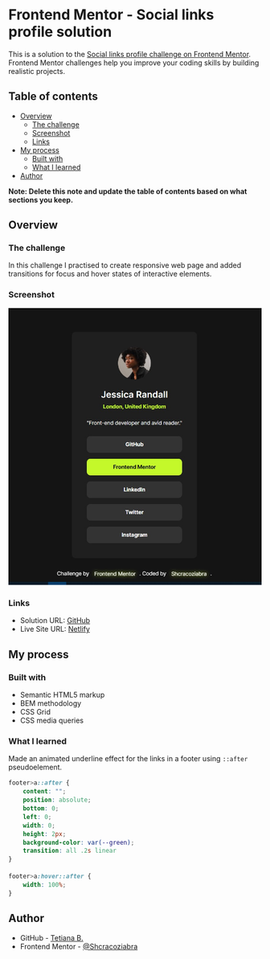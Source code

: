 # Frontend Mentor - Social links profile solution

This is a solution to the [Social links profile challenge on Frontend Mentor](https://www.frontendmentor.io/challenges/social-links-profile-UG32l9m6dQ). Frontend Mentor challenges help you improve your coding skills by building realistic projects. 

## Table of contents

- [Overview](#overview)
  - [The challenge](#the-challenge)
  - [Screenshot](#screenshot)
  - [Links](#links)
- [My process](#my-process)
  - [Built with](#built-with)
  - [What I learned](#what-i-learned)
- [Author](#author)

**Note: Delete this note and update the table of contents based on what sections you keep.**

## Overview

### The challenge

In this challenge I practised to create responsive web page and added transitions for focus and hover states of interactive elements.

### Screenshot

![](./screenshot.jpg)

### Links

- Solution URL: [GitHub](https://github.com/Shcracoziabra/social-links-profile)
- Live Site URL: [Netlify](https://shcraco-social-links-profile.netlify.app)

## My process

### Built with

- Semantic HTML5 markup
- BEM methodology
- CSS Grid
- CSS media queries 

### What I learned

Made an animated underline effect for the links in a footer using `::after` pseudoelement.

```css
footer>a::after {
    content: "";
    position: absolute;
    bottom: 0;
    left: 0;
    width: 0;
    height: 2px;
    background-color: var(--green);
    transition: all .2s linear
}

footer>a:hover::after {
    width: 100%;
}
```

## Author

- GitHub - [Tetiana B.](https://github.com/Shcracoziabra)
- Frontend Mentor - [@Shcracoziabra](https://www.frontendmentor.io/profile/Shcracoziabra)
